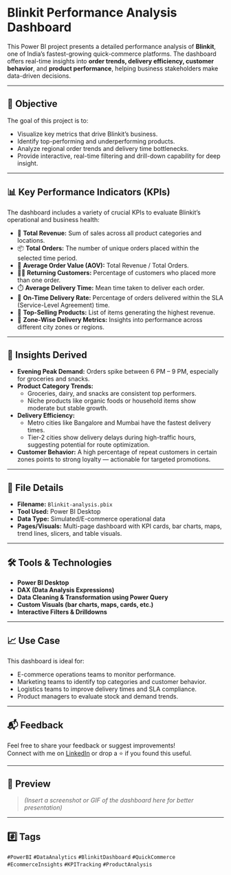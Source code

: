 <h1>Blinkit Performance Analysis Dashboard</h1>

This Power BI project presents a detailed performance analysis of **Blinkit**, one of India’s fastest-growing quick-commerce platforms. The dashboard offers real-time insights into **order trends, delivery efficiency, customer behavior**, and **product performance**, helping business stakeholders make data-driven decisions.

---

<h2>📌 Objective</h2>

The goal of this project is to:
- Visualize key metrics that drive Blinkit’s business.
- Identify top-performing and underperforming products.
- Analyze regional order trends and delivery time bottlenecks.
- Provide interactive, real-time filtering and drill-down capability for deep insight.

---

<h2>📊 Key Performance Indicators (KPIs)</h2>

The dashboard includes a variety of crucial KPIs to evaluate Blinkit’s operational and business health:

- 🧾 **Total Revenue:** Sum of sales across all product categories and locations.
- 📦 **Total Orders:** The number of unique orders placed within the selected time period.
- 💸 **Average Order Value (AOV):** Total Revenue / Total Orders.
- 🧍‍♂️ **Returning Customers:** Percentage of customers who placed more than one order.
- ⏱️ **Average Delivery Time:** Mean time taken to deliver each order.
- 📍 **On-Time Delivery Rate:** Percentage of orders delivered within the SLA (Service-Level Agreement) time.
- 🛒 **Top-Selling Products:** List of items generating the highest revenue.
- 🚚 **Zone-Wise Delivery Metrics:** Insights into performance across different city zones or regions.

---

<h2>🧠 Insights Derived</h2>

- **Evening Peak Demand:** Orders spike between 6 PM – 9 PM, especially for groceries and snacks.
- **Product Category Trends:** 
  - Groceries, dairy, and snacks are consistent top performers.
  - Niche products like organic foods or household items show moderate but stable growth.
- **Delivery Efficiency:**
  - Metro cities like Bangalore and Mumbai have the fastest delivery times.
  - Tier-2 cities show delivery delays during high-traffic hours, suggesting potential for route optimization.
- **Customer Behavior:** A high percentage of repeat customers in certain zones points to strong loyalty — actionable for targeted promotions.

---

<h2>📂 File Details</h2>

- **Filename:** `Blinkit-analysis.pbix`
- **Tool Used:** Power BI Desktop
- **Data Type:** Simulated/E-commerce operational data
- **Pages/Visuals:** Multi-page dashboard with KPI cards, bar charts, maps, trend lines, slicers, and table visuals.

---

<h2>🛠️ Tools & Technologies</h2>

- **Power BI Desktop**
- **DAX (Data Analysis Expressions)**
- **Data Cleaning & Transformation using Power Query**
- **Custom Visuals (bar charts, maps, cards, etc.)**
- **Interactive Filters & Drilldowns**

---

<h2>📈 Use Case</h2>

This dashboard is ideal for:
- E-commerce operations teams to monitor performance.
- Marketing teams to identify top categories and customer behavior.
- Logistics teams to improve delivery times and SLA compliance.
- Product managers to evaluate stock and demand trends.

---

<h2>📬 Feedback</h2>

Feel free to share your feedback or suggest improvements!  
Connect with me on [LinkedIn](https://www.linkedin.com/esakkirajiyyappan/) or drop a ⭐ if you found this useful.

---

<h2>📌 Preview</h2>

> *(Insert a screenshot or GIF of the dashboard here for better presentation)*

---

<h2>#️⃣ Tags</h2>

`#PowerBI` `#DataAnalytics` `#BlinkitDashboard` `#QuickCommerce` `#EcommerceInsights` `#KPITracking` `#ProductAnalysis`

